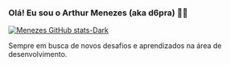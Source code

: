 ### Olá! Eu sou o Arthur Menezes (aka d6pra) 👋🏼

[![Menezes GitHub stats-Dark](https://github-readme-stats.vercel.app/api?username=d6pra&show_icons=true&theme=dark#gh-dark-mode-only)](https://github.com/devfreiitas/github-readme-stats#gh-dark-mode-only)

Sempre em busca de novos desafios e aprendizados na área de desenvolvimento.
<!--
**d6pra/d6pra** is a ✨ _special_ ✨ repository because its `README.md` (this file) appears on your GitHub profile.

Here are some ideas to get you started:

- 🔭 I’m currently working on ...
- 🌱 I’m currently learning ...
- 👯 I’m looking to collaborate on ...
- 🤔 I’m looking for help with ...
- 💬 Ask me about ...
- 📫 How to reach me: ...
- 😄 Pronouns: ...
- ⚡ Fun fact: ...
-->
